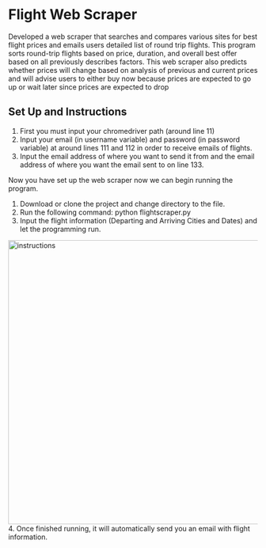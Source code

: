 # Flight Web Scraper
Developed a web scraper that searches and compares various sites for best flight prices and emails users detailed list of round trip flights. This program sorts round-trip flights based on price, duration, and overall best offer based on all previously describes factors. This web scraper also predicts whether prices will change based on analysis of previous and current prices and will advise users to either buy now because prices are expected to go up or wait later since prices are expected to drop

## Set Up and Instructions 
1. First you must input your chromedriver path (around line 11)
2. Input your email (in username variable) and password (in password variable) at around lines 111 and 112 in order to receive emails of flights.
3. Input the email address of where you want to send it from and the email address of where you want the email sent to on line 133.

Now you have set up the web scraper now we can begin running the program.
<br>
1. Download or clone the project and change directory to the file.
2. Run the following command: python flightscraper.py
3. Input the flight information (Departing and Arriving Cities and Dates) and let the programming run.
<img width="574" alt="instructions" src="https://user-images.githubusercontent.com/16792195/78847022-7b736d80-79c2-11ea-9886-6440b59a3f42.png">
4. Once finished running, it will automatically send you an email with flight information.
